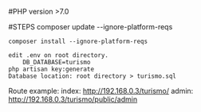 #PHP version >7.0

#STEPS
	composer update --ignore-platform-reqs
    
	composer install --ignore-platform-reqs
    
    edit .env on root directory.
        DB_DATABASE=turismo
    php artisan key:generate
    Database location: root directory > turismo.sql

Route example:
    index: http://192.168.0.3/turismo/
    admin: http://192.168.0.3/turismo/public/admin
